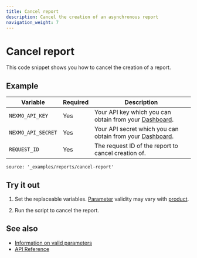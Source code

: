 ```yaml
---
title: Cancel report
description: Cancel the creation of an asynchronous report
navigation_weight: 7
---
```


# Cancel report

This code snippet shows you how to cancel the creation of a report.

## Example

Variable | Required | Description
----|----|----
`NEXMO_API_KEY` | Yes | Your API key which you can obtain from your [Dashboard](https://dashboard.nexmo.com/sign-in).
`NEXMO_API_SECRET` | Yes | Your API secret which you can obtain from your [Dashboard](https://dashboard.nexmo.com/sign-in).
`REQUEST_ID` | Yes | The request ID of the report to cancel creation of.

```code_snippets
source: '_examples/reports/cancel-report'
```

## Try it out

1. Set the replaceable variables. [Parameter](/reports/code-snippets/before-you-begin#parameters) validity may vary with [product](/reports/code-snippets/before-you-begin#product).

2. Run the script to cancel the report.

## See also

* [Information on valid parameters](/reports/code-snippets/before-you-begin#parameters)
* [API Reference](/api/reports)
